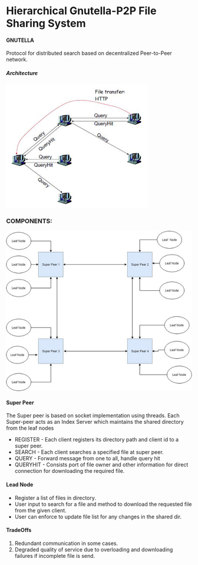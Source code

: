 # Hierarchical Gnutella-P2P File Sharing System

#### GNUTELLA 
Protocol for distributed search based on decentralized Peer-to-Peer network. 

##### Architecture
![Gnutella Query](images/GnutellaQuery.JPG)

### COMPONENTS:

![Program Architecture](images/Architecture.JPG)

#### Super Peer
The Super peer is based on socket implementation using threads. Each Super-peer acts as an Index Server which maintains the shared directory from the leaf nodes
*	REGISTER - Each client registers its directory path and client id to a super peer. 
*	SEARCH	- Each client searches a specified file at super peer.
*	QUERY	- Forward message from one to all, handle query hit 
*	QUERYHIT - 	Consists port of file owner and other information for direct connection for downloading the required file.

#### Lead Node
*	Register a list of files in directory.
*	User input to search for a file and method to download the requested file from the given client. 
* 	User can enforce to update file list for any changes in the shared dir.  

#### TradeOffs
1. Redundant communication in some cases. 
2. Degraded quality of service due to overloading and downloading failures if incomplete file is send.
